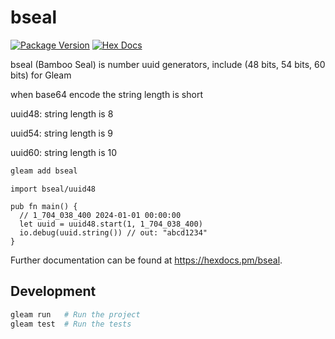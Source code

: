 # bseal

[![Package Version](https://img.shields.io/hexpm/v/bseal)](https://hex.pm/packages/bseal)
[![Hex Docs](https://img.shields.io/badge/hex-docs-ffaff3)](https://hexdocs.pm/bseal/)

bseal (Bamboo Seal) is number uuid generators, include (48 bits, 54 bits, 60 bits) for Gleam

when base64 encode the string length is short

uuid48: string length is 8

uuid54: string length is 9

uuid60: string length is 10

```sh
gleam add bseal
```
```gleam
import bseal/uuid48

pub fn main() {
  // 1_704_038_400 2024-01-01 00:00:00
  let uuid = uuid48.start(1, 1_704_038_400)
  io.debug(uuid.string()) // out: "abcd1234"
}
```

Further documentation can be found at <https://hexdocs.pm/bseal>.

## Development

```sh
gleam run   # Run the project
gleam test  # Run the tests
```
